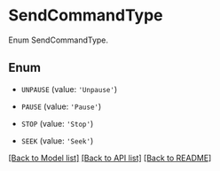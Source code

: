 # SendCommandType

Enum SendCommandType.

## Enum

* `UNPAUSE` (value: `'Unpause'`)

* `PAUSE` (value: `'Pause'`)

* `STOP` (value: `'Stop'`)

* `SEEK` (value: `'Seek'`)

[[Back to Model list]](../README.md#documentation-for-models) [[Back to API list]](../README.md#documentation-for-api-endpoints) [[Back to README]](../README.md)


